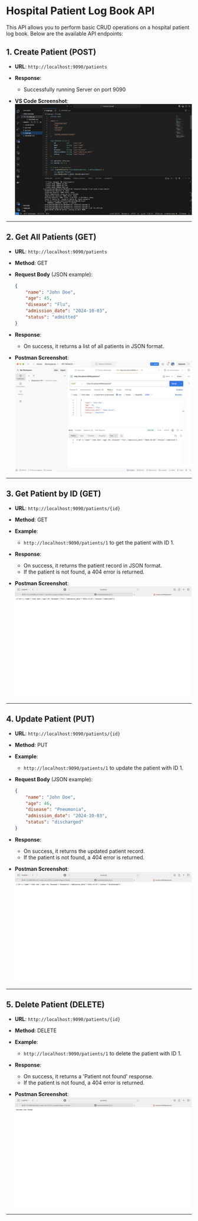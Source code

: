 # Hospital Patient Log Book API

This API allows you to perform basic CRUD operations on a hospital patient log book. Below are the available API endpoints:

## 1. Create Patient (POST)
- **URL**: `http://localhost:9090/patients`
- **Response**:
    - Successfully running Server on port 9090

- **VS Code Screenshot**:
![Create Patient (POST)](screenshots/vs_code.png)

---

## 2. Get All Patients (GET)
- **URL**: `http://localhost:9090/patients`
- **Method**: GET
- **Request Body** (JSON example):
    ```json
    {
        "name": "John Doe",
        "age": 45,
        "disease": "Flu",
        "admission_date": "2024-10-03",
        "status": "admitted"
    }
    ```
- **Response**:
    - On success, it returns a list of all patients in JSON format.

- **Postman Screenshot**:
![Get All Patients (GET)](screenshots/postman.png)

---

## 3. Get Patient by ID (GET)
- **URL**: `http://localhost:9090/patients/{id}`
- **Method**: GET
- **Example**:
    - `http://localhost:9090/patients/1` to get the patient with ID 1.
- **Response**:
    - On success, it returns the patient record in JSON format.
    - If the patient is not found, a 404 error is returned.

- **Postman Screenshot**:
![Get Patient by ID (GET)](screenshots/output.png)

---

## 4. Update Patient (PUT)
- **URL**: `http://localhost:9090/patients/{id}`
- **Method**: PUT
- **Example**:
    - `http://localhost:9090/patients/1` to update the patient with ID 1.
- **Request Body** (JSON example):
    ```json
    {
        "name": "John Doe",
        "age": 46,
        "disease": "Pneumonia",
        "admission_date": "2024-10-03",
        "status": "discharged"
    }
    ```
- **Response**:
    - On success, it returns the updated patient record.
    - If the patient is not found, a 404 error is returned.

- **Postman Screenshot**:
![Update Patient (PUT)](screenshots/put.png)

---

## 5. Delete Patient (DELETE)
- **URL**: `http://localhost:9090/patients/{id}`
- **Method**: DELETE
- **Example**:
    - `http://localhost:9090/patients/1` to delete the patient with ID 1.
- **Response**:
    - On success, it returns a 'Patient not found' response.
    - If the patient is not found, a 404 error is returned.

- **Postman Screenshot**:
![Delete Patient (DELETE)](screenshots/null.png)

---